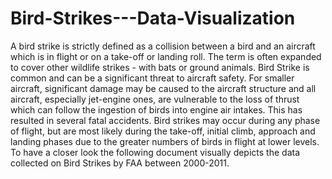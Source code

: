 # Bird-Strikes---Data-Visualization
A bird strike is strictly defined as a collision between a bird and an aircraft which is in
flight or on a take-off or landing roll. The term is often expanded to cover other wildlife
strikes - with bats or ground animals. Bird Strike is common and can be a significant
threat to aircraft safety. For smaller aircraft, significant damage may be caused to the
aircraft structure and all aircraft, especially jet-engine ones, are vulnerable to the loss of
thrust which can follow the ingestion of birds into engine air intakes. This has resulted in
several fatal accidents. Bird strikes may occur during any phase of flight, but are most
likely during the take-off, initial climb, approach and landing phases due to the greater
numbers of birds in flight at lower levels. To have a closer look the following document
visually depicts the data collected on Bird Strikes by FAA between 2000-2011.
